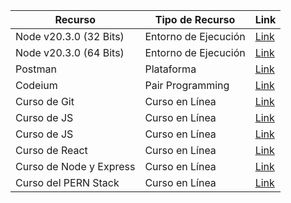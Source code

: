 | Recurso                                    | Tipo de Recurso | Link     |
|------------------------------------------------------|-----------|------------|
| Node v20.3.0 (32 Bits)                |   Entorno de Ejecución    | [Link](https://nodejs.org/dist/v20.3.0/node-v20.3.0-x86.msi) |
| Node v20.3.0 (64 Bits)                |   Entorno de Ejecución    | [Link](https://nodejs.org/dist/v20.3.0/node-v20.3.0-x64.msi) |
| Postman                              | Plataforma     | [Link](https://www.postman.com/downloads/)  |
| Codeium                              | Pair Programming     | [Link](https://codeium.com/)  |
| Curso de Git                              | Curso en Línea     | [Link](https://www.youtube.com/watch?v=mBYSUUnMt9M)  |
| Curso de JS                             | Curso en Línea     | [Link](https://www.youtube.com/watch?v=ivdTnPl1ND0)  |
| Curso de JS                             | Curso en Línea     | [Link](https://www.youtube.com/watch?v=N8Xt5rP_DUo)  |
| Curso de React                             | Curso en Línea     | [Link](https://www.youtube.com/watch?v=0C5yFwOYhAk)  |
| Curso de Node y Express                             | Curso en Línea     | [Link](https://www.youtube.com/watch?v=1hpc70_OoAg)  |
| Curso del PERN Stack                             | Curso en Línea     | [Link](https://www.youtube.com/watch?v=ldYcgPKEZC8)  |
